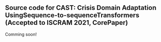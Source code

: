 ## Source code for CAST: Crisis Domain Adaptation UsingSequence-to-sequenceTransformers (Accepted to ISCRAM 2021, CorePaper)

Comming soon!
